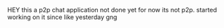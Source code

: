 HEY this a p2p chat application not done yet for now its not p2p. started working on it since like yesterday gng 
